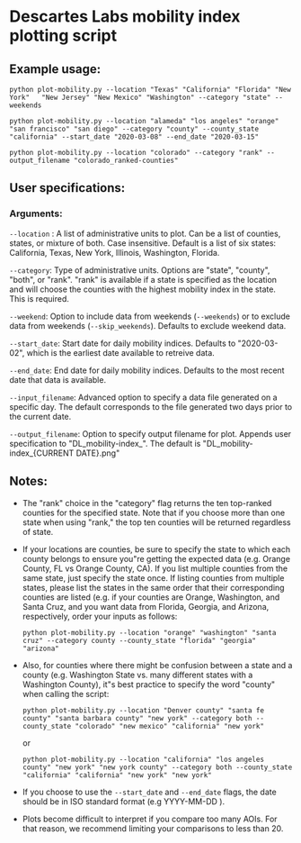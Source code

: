 # Descartes Labs mobility index plotting script

## Example usage:

	python plot-mobility.py --location "Texas" "California" "Florida" "New York"   "New Jersey" "New Mexico" "Washington" --category "state" --weekends

	python plot-mobility.py --location "alameda" "los angeles" "orange" "san francisco" "san diego" --category "county" --county_state "california" --start_date "2020-03-08" --end_date "2020-03-15"

	python plot-mobility.py --location "colorado" --category "rank" --output_filename "colorado_ranked-counties"


## User specifications:

### Arguments:

`--location` : A list of administrative units to plot. Can be a list of counties, states, or mixture of both. Case insensitive. Default is a list of six states: California, Texas, New York, Illinois, Washington, Florida.

`--category`: Type of administrative units. Options are "state", "county", "both", or "rank". "rank" is available if a state is specified as the location and will choose the counties with the highest mobility index in the state. This is required.

`--weekend`: Option to include data from weekends (`--weekends`) or to exclude data from weekends (`--skip_weekends`). Defaults to exclude weekend data.

`--start_date`: Start date for daily mobility indices. Defaults to "2020-03-02", which is the earliest date available to retreive data.

`--end_date`: End date for daily mobility indices. Defaults to the most recent date that data is available.

`--input_filename`: Advanced option to specify a data file generated on a specific day. The default corresponds to the file generated two days prior to the current date.

`--output_filename`: Option to specify output filename for plot. Appends user specification to "DL_mobility-index_". The default is "DL_mobility-index_{CURRENT DATE}.png"


## Notes:

- The "rank" choice in the "category" flag returns the ten top-ranked counties for the specified state. Note that if you choose more than one state when using "rank," the top ten counties will be returned regardless of state.

- If your locations are counties, be sure to specify the state to which each county belongs to ensure you"re getting the expected data (e.g. Orange County, FL vs Orange County, CA). If you list multiple counties from the same state, just specify the state once. If listing counties from multiple states, please list the states in the same order that their corresponding counties are listed (e.g. if your counties are Orange, Washington, and Santa Cruz, and you want data from Florida, Georgia, and Arizona, respectively, order your inputs as follows:

	`python plot-mobility.py --location "orange" "washington" "santa cruz" --category county --county_state "florida" "georgia" "arizona"`

- Also, for counties where there might be confusion between a state and a county (e.g. Washington State vs. many different states with a Washington County), it"s best practice to specify the word "county" when calling the script:

	`python plot-mobility.py --location "Denver county" "santa fe county" "santa barbara county" "new york" --category both --county_state "colorado" "new mexico" "california" "new york"`

	or

	`python plot-mobility.py --location "california" "los angeles county" "new york" "new york county" --category both --county_state "california" "california" "new york" "new york"`

- If you choose to use the `--start_date` and `--end_date` flags, the date should be in ISO standard format (e.g YYYY-MM-DD ).

- Plots become difficult to interpret if you compare too many AOIs. For that reason, we recommend limiting your comparisons to less than 20.
